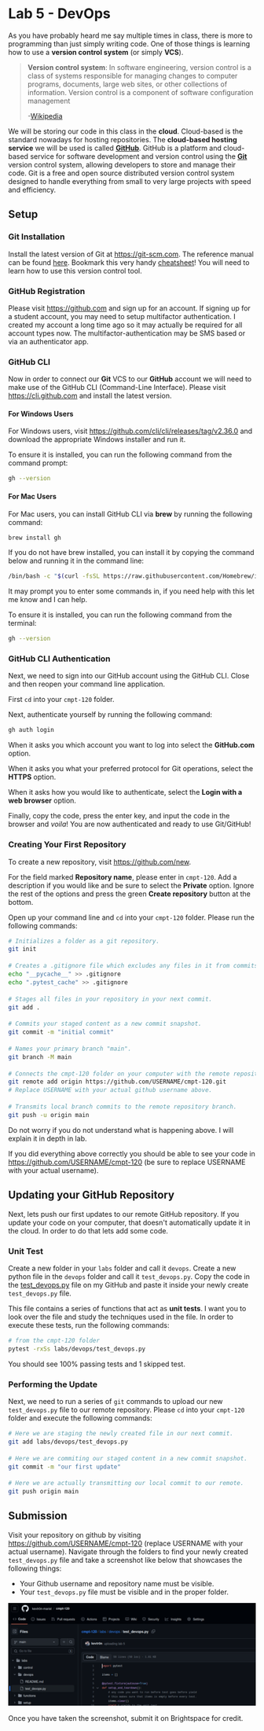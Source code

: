 # Lab 5 - DevOps

As you have probably heard me say multiple times in class, there is more to programming than just simply writing code. One of those things is learning how to use a __version control system__ (or simply __VCS__). 

> __Version control system__: In software engineering, version control is a class of systems responsible for managing changes to computer programs, documents, large web sites, or other collections of information. Version control is a component of software configuration management
>
> -[Wikipedia](https://en.wikipedia.org/wiki/Version_control)

We will be storing our code in this class in the __cloud__. Cloud-based is the standard nowadays for hosting repositories. The __cloud-based hosting service__ we will be used is called [__GitHub__](https://github.com). GitHub is a platform and cloud-based service for software development and version control using the [__Git__](https://git-scm.com) version control system, allowing developers to store and manage their code. Git is a free and open source distributed version control system designed to handle everything from small to very large projects with speed and efficiency. 

## Setup

### Git Installation

Install the latest version of Git at https://git-scm.com. The reference manual can be found [here](https://git-scm.com/docs). Bookmark this very handy [cheatsheet](https://education.github.com/git-cheat-sheet-education.pdf)! You will need to learn how to use this version control tool.

### GitHub Registration

Please visit https://github.com and sign up for an account. If signing up for a student account, you may need to setup multifactor authentication. I created my account a long time ago so it may actually be required for all account types now. The multifactor-authentication may be SMS based or via an authenticator app.

### GitHub CLI

Now in order to connect our __Git__ VCS to our __GitHub__ account we will need to make use of the GitHub CLI (Command-Line Interface). Please visit https://cli.github.com and install the latest version. 

#### For Windows Users

For Windows users, visit https://github.com/cli/cli/releases/tag/v2.36.0 and download the appropriate Windows installer and run it.

To ensure it is installed, you can run the following command from the command prompt:

```sh
gh --version
```

#### For Mac Users

For Mac users, you can install GitHub CLI via __brew__ by running the following command:

```sh
brew install gh
```

If you do not have brew installed, you can install it by copying the command below and running it in the command line:

```sh
/bin/bash -c "$(curl -fsSL https://raw.githubusercontent.com/Homebrew/install/HEAD/install.sh)"
```

It may prompt you to enter some commands in, if you need help with this let me know and I can help.

To ensure it is installed, you can run the following command from the terminal:

```sh
gh --version
```

### GitHub CLI Authentication

Next, we need to sign into our GitHub account using the GitHub CLI. Close and then reopen your command line application.

First `cd` into your `cmpt-120` folder. 

Next, authenticate yourself by running the following command:

```sh
gh auth login
```

When it asks you which account you want to log into select the __GitHub.com__ option. 

When it asks you what your preferred protocol for Git operations, select the __HTTPS__ option. 

When it asks how you would like to authenticate, select the __Login with a web browser__ option. 

Finally, copy the code, press the enter key, and input the code in the browser and _voila_! You are now authenticated and ready to use Git/GitHub!

### Creating Your First Repository

To create a new repository, visit https://github.com/new. 

For the field marked __Repository name__, please enter in `cmpt-120`. Add a description if you would like and be sure to select the __Private__ option. Ignore the rest of the options and press the green __Create repository__ button at the bottom.

Open up your command line and `cd` into your `cmpt-120` folder. Please run the following commands:

```sh
# Initializes a folder as a git repository.
git init

# Creates a .gitignore file which excludes any files in it from commits.
echo "__pycache__" >> .gitignore
echo ".pytest_cache" >> .gitignore

# Stages all files in your repository in your next commit.
git add .

# Commits your staged content as a new commit snapshot.
git commit -m "initial commit"

# Names your primary branch "main".
git branch -M main

# Connects the cmpt-120 folder on your computer with the remote repository.
git remote add origin https://github.com/USERNAME/cmpt-120.git 
# Replace USERNAME with your actual github username above.

# Transmits local branch commits to the remote repository branch.
git push -u origin main
```

Do not worry if you do not understand what is happening above. I will explain it in depth in lab.

If you did everything above correctly you should be able to see your code in https://github.com/USERNAME/cmpt-120 (be sure to replace USERNAME with your actual username).

## Updating your GitHub Repository

Next, lets push our first updates to our remote GitHub repository. If you update your code on your computer, that doesn't automatically update it in the cloud. In order to do that lets add some code.

### Unit Test

Create a new folder in your `labs` folder and call it `devops`. Create a new python file in the `devops` folder and call it `test_devops.py`. Copy the code in the [test_devops.py](https://github.com/kevtr0n-marist/cmpt-120/blob/main/labs/devops/test_devops.py) file on my GitHub and paste it inside your newly create `test_devops.py` file.

This file contains a series of functions that act as __unit tests__. I want you to look over the file and study the techniques used in the file. In order to execute these tests, run the following commands:

```sh
# from the cmpt-120 folder
pytest -rxSs labs/devops/test_devops.py
```

You should see 100% passing tests and 1 skipped test.

### Performing the Update

Next, we need to run a series of `git` commands to upload our new `test_devops.py` file to our remote repository. Please `cd` into your `cmpt-120` folder and execute the following commands:

```sh
# Here we are staging the newly created file in our next commit.
git add labs/devops/test_devops.py

# Here we are commiting our staged content in a new commit snapshot.
git commit -m "our first update"

# Here we are actually transmitting our local commit to our remote.
git push origin main
```

## Submission

Visit your repository on github by visiting https://github.com/USERNAME/cmpt-120 (replace USERNAME with your actual username). Navigate through the folders to find your newly created `test_devops.py` file and take a screenshot like below that showcases the following things:

- Your Github username and repository name must be visible.
- Your `test_devops.py` file must be visible and in the proper folder.

![Unit Test Evidence](/static/images/evidence.png)

Once you have taken the screenshot, submit it on Brightspace for credit.
